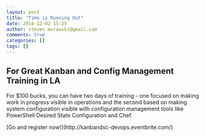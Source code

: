 ```yaml
---
layout: post
title: "Time is Running Out"
date: 2014-12-02 15:25
author: steven.murawski@gmail.com
comments: true
categories: []
tags: []
---
```



## For Great Kanban and Config Management Training in LA

<p dir="ltr">For $100 bucks, you can have two days of training - one focused on making work in progress visible in operations and the second based on making system configuration visible with configuration management tools like PowerShell Desired State Configuration and Chef.
<p dir="ltr">[Go and register now!](http://kanbandsc-devops.eventbrite.com/) &nbsp;

